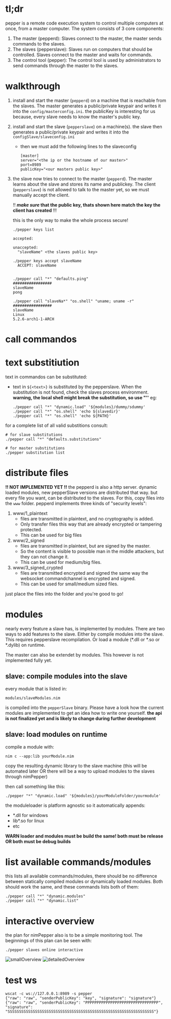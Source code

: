 tl;dr
======

pepper is a remote code execution system to control multiple computers
at once, from a master computer. The system consists of 3 core components:

1. The master (pepperd):
  Slaves connect to the master, the master sends commands to the slaves.
2. The slaves (pepperslave):
  Slaves run on computers that should be controlled. Slaves connect to the master and waits for commands.
3. The control tool (pepper):
  The control tool is used by administrators to send commands through the master to the 
  slaves.


walkthrough
===========

1. install and start the master (`pepperd`) on a machine that is reachable
    from the slaves.
    The master generates a public/private keypair and writes it into the
    `config/masterconfig.ini`. the publicKey is interesting for us because,
    every slave needs to know the master's public key.
2. install and start the slave (`pepperslave`) on a machine(s).
    the slave then generates a public/private keypair and writes it into the
    `configSlave/slaveconfig.ini`
    - then we must add the following lines to the slaveconfig

      ```
      [master]
      server="<the ip or the hostname of our master>"
      port=8989
      publicKey="<our masters public key>"
      ```
3. the slave now tries to connect to the master (`pepperd`). 
    The master learns about the slave and stores its name and publickey.
    The client (`pepperslave`) is not allowed to talk to the master yet,
    so we must manually accept the client.
    
    !! <b>*make sure* that the public key, thats shown here match the key the client has created </b>!!!

    this is the only way to make the whole process secure!
    
    
    ```
    ./pepper keys list

    accepted:
      
    unaccepted:
      "slaveName" <the slaves public key>

    ./pepper keys accept slaveName
      ACCEPT: slaveName


    ./pepper call "*" "defaults.ping"
    #################
    slaveName
    pong

    ./pepper call "slaveNa*" "os.shell" "uname; uname -r" 
    #################
    slaveName
    Linux
    5.2.6-arch1-1-ARCH

    ```

call commandos 
===============


text substitiution
==================

text in commandos can be substituted:

- text in `${<text>}` is substituted by the pepperslave.
  When the substitution is not found, check the slaves process environment.
  <b>warning, the local shell might break the substitution, so use \"'\'</b>
eg:
  ```
  ./pepper call "*" "dynamic.load" '${modules}/dummy/sdummy'
  ./pepper call "*" "os.shell" 'echo ${slavedir}'
  ./pepper call "*" "os.shell" 'echo ${PATH}'
  ```

for a complete list of all valid substitions consult:

```
# for slave substitutions
./pepper call "*" "defaults.substitutions"

# for master substitutions
./pepper substitution list
```




distribute files
===============
<b>!! NOT IMPLEMENTED YET !!</b>
the pepperd is also a http server.
dynamic loaded modules, new pepperSlave versions are distributed that way.
but every file you want, can be distributed to the slaves.
For this, copy files into the `www` folder.
pepperd implements three kinds of "security levels":

1. www/1_plaintext
    - files are transmitted in plaintext, and no cryptography is added.
    - Only transfer files this way that are already encrypted or tampering protected.
    - This can be used for big files
2. www/2_signed
    - files are transmitted in plaintext, but are signed by the master.
    - So the content is visible to possible man in the middle attackers, but they can 
      not change it.
    - This can be used for medium/big files.
3. www/3_signed_crypted
    - files are transmitted encrypted and signed the same way the websocket commandchannel 
      is encrypted and signed.
    - This can be used for small/medium sized files.

just place the files into the folder and you're good to go!

modules
=======

nearly every feature a slave has, is implemented by modules.
There are two ways to add features to the slave.
Either by compile modules into the slave. 
This requires pepperslave recompilation.
Or load a module (*.dll or *.so or *.dylib) on runtime.

The master can also be extendet by modules. This however is not implemented fully yet.

slave: compile modules into the slave
------------------------------

every module that is listed in:

```
modules/slaveModules.nim
```

is compiled into the ```pepperSlave``` binary.
Please have a look how the current modules are implemented to 
get an idea how to write one yourself.
<b>the api is not finalized yet and is likely to change during further development</b>


slave: load modules on runtime
--------------------------------------

compile a module with:

```nim c --app:lib yourModule.nim```

copy the resulting dynamic library to the slave machine (this will be automated later OR there will be a way to upload modules to the slaves through nimPepper)

then call something like this:

```
./pepper "*" "dynamic.load" '${modules}/yourModuleFolder/yourmodule'
```
the moduleloader is platform agnostic so it automatically appends: 
- *.dll for windows
- lib*.so for linux
- etc

<b>WARN loader and modules must be build the same! both must be release OR both must be debug builds</b>


list available commands/modules
===============================

this lists all available commands/modules, there should be no difference between statically compiled modules or dynamically loaded modules. Both should work the same, and these commands lists both of them:

``` 
./pepper call "*" "dynamic.modules"
./pepper call "*" "dynamic.list"
```


interactive overview
====================

the plan for nimPepper also is to be a simple monitoring tool.
The beginnings of this plan can be seen with:

```
./pepper slaves online interactive
```
![smallOverview](screenshots/smallOverview.png)
![detailedOverview](screenshots/detailedOverview.png)

test ws
======

```
wscat -c ws://127.0.0.1:8989 -s pepper
{"raw": "raw", "senderPublicKey": "key", "signature": "signature"}
{"raw": "raw", "senderPublicKey": "PPPPPPPPPPPPPPPPPPPPPPPPPPPPPPPP", "signature": "SSSSSSSSSSSSSSSSSSSSSSSSSSSSSSSSSSSSSSSSSSSSSSSSSSSSSSSSSSSSSSSS"}

```